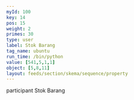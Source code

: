 ```yaml
---
myId: 100
key: 14
pos: 15
weight: 2
primes: 30
type: user
label: Stok Barang
tag_name: ubuntu
run_time: /bin/python
value: [541,5,1,1]
object: [5,8,11]
layout: feeds/section/skema/sequence/property
---
```

participant Stok Barang
